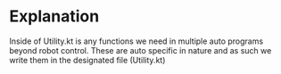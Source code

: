 # Explanation

Inside of Utility.kt is any functions we need in multiple auto programs beyond robot control. These
are auto specific in nature and as such we write them in the designated file (Utility.kt)